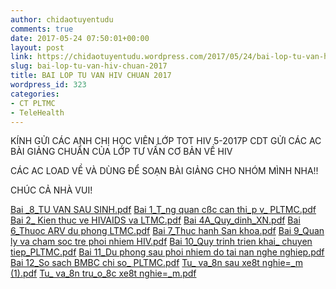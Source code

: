 ```yaml
---
author: chidaotuyentudu
comments: true
date: 2017-05-24 07:50:01+00:00
layout: post
link: https://chidaotuyentudu.wordpress.com/2017/05/24/bai-lop-tu-van-hiv-chuan-2017/
slug: bai-lop-tu-van-hiv-chuan-2017
title: BAI LOP TU VAN HIV CHUAN 2017
wordpress_id: 323
categories:
- CT PLTMC
- TeleHealth
---
```


KÍNH GỬI CÁC ANH CHỊ HỌC VIÊN LỚP TOT HIV 5-2017P CDT GỬI CÁC AC BÀI GIẢNG CHUẨN CỦA LỚP TƯ VẤN CƠ BẢN VỀ HIV

CÁC AC LOAD VỀ VÀ DÙNG ĐỂ SOẠN BÀI GIẢNG CHO NHÓM MÌNH NHA!!

CHÚC CẢ NHÀ VUI!

<!-- more -->

[Bai _8_TU VAN SAU SINH.pdf](http://chidaotuyentudu.files.wordpress.com/2017/05/bai-_8_tu-van-sau-sinh.pdf)
[Bai 1_T_ng quan cßc can thi_p v_ PLTMC.pdf](http://chidaotuyentudu.files.wordpress.com/2017/05/bai-1_t_ng-quan-cc39fc-can-thi_p-v_-pltmc.pdf)
[Bai 2_ Kien thuc ve HIVAIDS va LTMC.pdf](http://chidaotuyentudu.files.wordpress.com/2017/05/bai-2_-kien-thuc-ve-hivaids-va-ltmc.pdf)
[Bai 4A_Quy_dinh_XN.pdf](http://chidaotuyentudu.files.wordpress.com/2017/05/bai-4a_quy_dinh_xn.pdf)
[Bai 6_Thuoc ARV du phong LTMC.pdf](http://chidaotuyentudu.files.wordpress.com/2017/05/bai-6_thuoc-arv-du-phong-ltmc.pdf)
[Bai 7_Thuc hanh San khoa.pdf](http://chidaotuyentudu.files.wordpress.com/2017/05/bai-7_thuc-hanh-san-khoa.pdf)
[Bai 9_Quan ly va cham soc tre phoi nhiem HIV.pdf](http://chidaotuyentudu.files.wordpress.com/2017/05/bai-9_quan-ly-va-cham-soc-tre-phoi-nhiem-hiv.pdf)
[Bai 10_Quy trinh trien khai_ chuyen tiep_PLTMC.pdf](http://chidaotuyentudu.files.wordpress.com/2017/05/bai-10_quy-trinh-trien-khai_-chuyen-tiep_pltmc.pdf)
[Bai 11_Du phong sau phoi nhiem do tai nan nghe nghiep.pdf](http://chidaotuyentudu.files.wordpress.com/2017/05/bai-11_du-phong-sau-phoi-nhiem-do-tai-nan-nghe-nghiep.pdf)
[Bai 12_So sach BMBC chi so_ PLTMC.pdf](http://chidaotuyentudu.files.wordpress.com/2017/05/bai-12_so-sach-bmbc-chi-so_-pltmc.pdf)
[Tu_ va_8n sau xe8t nghie=_m (1).pdf](http://chidaotuyentudu.files.wordpress.com/2017/05/tu_-va_8n-sau-xe8t-nghie_m-1.pdf)
[Tu_ va_8n tru_o_8c xe8t nghie=_m.pdf](http://chidaotuyentudu.files.wordpress.com/2017/05/tu_-va_8n-tru_o_8c-xe8t-nghie_m.pdf)
